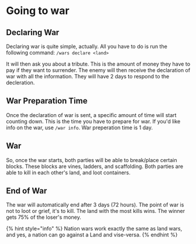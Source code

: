 # Going to war

## Declaring War
Declaring war is quite simple, actually. All you have to do is run the following command: `/wars declare <land>`

It will then ask you about a tribute. This is the amount of money they have to pay if they want to surrender. The enemy will then receive the declaration of war with all the information. They will have 2 days to respond to the decleration.
 
## War Preparation Time
Once the declaration of war is sent, a specific amount of time will start counting down. This is the time you have to prepare for war. If you'd like info on the war, use `/war info`. War preperation time is 1 day.
 
## War
So, once the war starts, both parties will be able to break/place certain blocks. These blocks are vines, ladders, and scaffolding. Both parties are able to kill in each other's land, and loot containers.
 
## End of War
The war will automatically end after 3 days (72 hours). The point of war is not to loot or grief, it's to kill. The land with the most kills wins. The winner gets 75% of the loser's money.
 
{% hint style="info" %}
Nation wars work exactly the same as land wars, and yes, a nation can go against a Land and vise-versa. 
{% endhint %}
